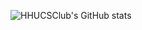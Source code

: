 ![HHUCSClub's GitHub stats](https://github-readme-stats.vercel.app/api?username=HHUCSClub&show_icons=true&theme=tokyonight)
